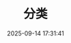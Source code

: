 ---
title: 分类
date: 2025-09-14 17:31:41
type: categories
comments: false
top_img: /img/background.png
---